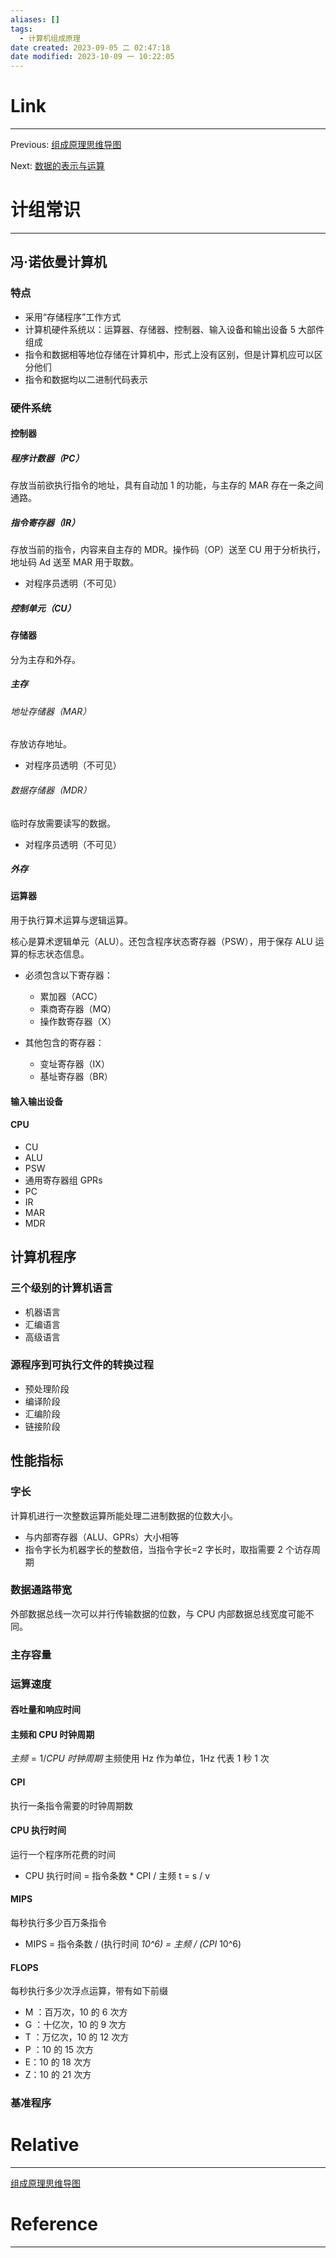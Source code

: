 ```yaml
---
aliases: []
tags:
  - 计算机组成原理
date created: 2023-09-05 二 02:47:18
date modified: 2023-10-09 一 10:22:05
---
```


# Link

---

Previous: [组成原理思维导图](组成原理思维导图.md)

Next: [数据的表示与运算](数据的表示与运算.md)

# 计组常识

---

## 冯·诺依曼计算机

### 特点

- 采用“存储程序”工作方式
- 计算机硬件系统以：运算器、存储器、控制器、输入设备和输出设备 5 大部件组成
- 指令和数据相等地位存储在计算机中，形式上没有区别，但是计算机应可以区分他们
- 指令和数据均以二进制代码表示

### 硬件系统

#### 控制器

##### 程序计数器（PC）

存放当前欲执行指令的地址，具有自动加 1 的功能，与主存的 MAR 存在一条之间通路。

##### 指令寄存器（IR）

存放当前的指令，内容来自主存的 MDR。操作码（OP）送至 CU 用于分析执行，地址码 Ad 送至 MAR 用于取数。

- 对程序员透明（不可见）

##### 控制单元（CU）

#### 存储器

分为主存和外存。

##### 主存

###### 地址存储器（MAR）

存放访存地址。

- 对程序员透明（不可见）

###### 数据存储器（MDR）

临时存放需要读写的数据。

- 对程序员透明（不可见）

##### 外存

#### 运算器

用于执行算术运算与逻辑运算。

核心是算术逻辑单元（ALU）。还包含程序状态寄存器（PSW），用于保存 ALU 运算的标志状态信息。

- 必须包含以下寄存器：

  - 累加器（ACC）
  - 乘商寄存器（MQ）
  - 操作数寄存器（X）

- 其他包含的寄存器：
  - 变址寄存器（IX）
  - 基址寄存器（BR）

#### 输入输出设备

#### CPU

- CU
- ALU
- PSW
- 通用寄存器组 GPRs
- PC
- IR
- MAR
- MDR

## 计算机程序

### 三个级别的计算机语言

- 机器语言
- 汇编语言
- 高级语言

### 源程序到可执行文件的转换过程

- 预处理阶段
- 编译阶段
- 汇编阶段
- 链接阶段

## 性能指标

### 字长

计算机进行一次整数运算所能处理二进制数据的位数大小。

- 与内部寄存器（ALU、GPRs）大小相等
- 指令字长为机器字长的整数倍，当指令字长=2 字长时，取指需要 2 个访存周期

### 数据通路带宽

外部数据总线一次可以并行传输数据的位数，与 CPU 内部数据总线宽度可能不同。

### 主存容量

### **运算速度**

#### 吞吐量和响应时间

#### 主频和 CPU 时钟周期

$主频=1/CPU~时钟周期$
主频使用 Hz 作为单位，1Hz 代表 1 秒 1 次

#### CPI

执行一条指令需要的时钟周期数

#### CPU 执行时间

运行一个程序所花费的时间

- CPU 执行时间 = 指令条数 \* CPI / 主频
  t = s / v

#### MIPS

每秒执行多少百万条指令

- MIPS = 指令条数 / (执行时间 _10^6) = 主频 / (CPI_ 10^6)

#### FLOPS

每秒执行多少次浮点运算，带有如下前缀

- M ：百万次，10 的 6 次方
- G ：十亿次，10 的 9 次方 
- T ：万亿次，10 的 12 次方
- P ：10 的 15 次方
- E：10 的 18 次方
- Z：10 的 21 次方

### 基准程序

# Relative

---

[组成原理思维导图](组成原理思维导图.md)

# Reference

---

